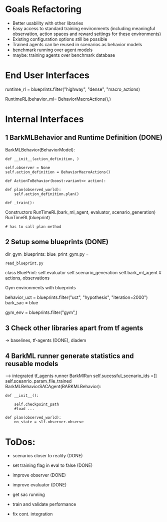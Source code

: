 # Goals Refactoring

- Better usability with other libraries
- Easy access to standard training environments (including meaningful observation, action spaces and reward settings for these environments)
- Existing configuration options still be possible
- Trained agents can be reused in scenarios as behavior models
- benchmark running over agent models
- maybe: training agents over benchmark database


# End User Interfaces

runtime_rl = blueprints.filter("highway", "dense", "macro_actions)

RuntimeRL(behavior_ml= BehaviorMacroActions(),)

# Internal Interfaces


## 1 BarkMLBehavior and Runtime Definition (DONE)

BarkMLBehavior(BehaviorModel):

    def __init__(action_definition, )

    self.observer = None
    self.action_definition = BehaviorMacroActions()

    def ActionToBehavior(boost:variant<> action):

    def plan(observed_world):
        self.action_definition.plan()

    def _train():


Constructors
    RunTimeRL(bark_ml_agent, evaluator, scenario_generation)
    RunTimeRL(blueprint)

    # has to call plan method



## 2 Setup some blueprints (DONE)

dir_gym_blueprints:
    blue_print_gym.py =

    read_blueprint.py



class BluePrint:
    self.evaluator
    self.scenario_generation
    self.bark_ml_agent # actions, observations

Gym environments with blueprints

behavior_uct = blueprints.filter("uct", "hypothesis", "iteration=2000")
bark_sac = blue

gym_env = blueprints.filter("gym",)

## 3 Check other libraries apart from tf agents
-> baselines, tf-agents (DONE), diadem


## 4 BarkML runner generate statistics and reusable models
--> integrated tf_agents runner
BarkMlRun
    self.sucessful_scenario_ids =[]
    self.sceanrio_param_file_trained
BarkMLBehaviorSACAgent(BARKMLBehavior):

    def __init__():

        self.checkpoint_path
        #load ...

    def plan(observed_world):
        nn_state = slf.observer.observe



# ToDos:
- scenarios closer to reality (DONE)
- set training flag in eval to false (DONE)
- improve observer (DONE)
- improve evaluator (DONE)

- get sac running
- train and validate performance
- fix cont. integration